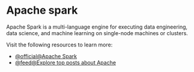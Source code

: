 # Apache spark

Apache Spark is a multi-language engine for executing data engineering, data science, and machine learning on single-node machines or clusters.

Visit the following resources to learn more:

- [@official@Apache Spark](https://spark.apache.org/)
- [@feed@Explore top posts about Apache](https://app.daily.dev/tags/apache?ref=roadmapsh)